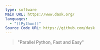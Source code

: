 ```yaml
---
type: software
Main URL: https://www.dask.org/
languages:
  - "[[Python]]"
Source Code URL: https://github.com/dask
---
```

> "Parallel Python, Fast and Easy"